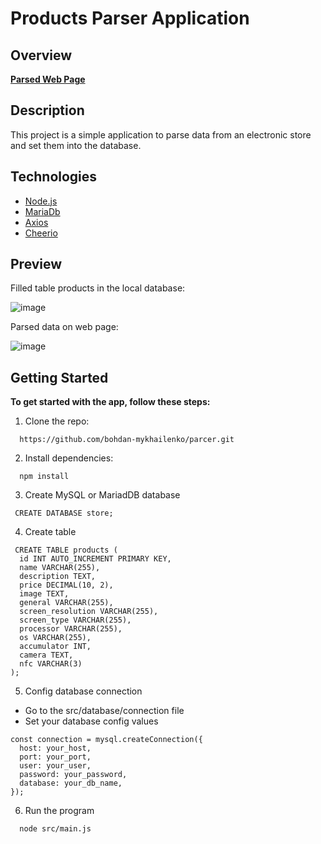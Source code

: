 #  Products Parser Application

## Overview
[**Parsed Web Page**](https://hotline.ua/ua/mobile/mobilnye-telefony-i-smartfony/?mode=series&sort=popularity)

## Description

This project is a simple application to parse data from an electronic store and set them into the database.

## Technologies

- [Node.js](https://nodejs.org/en)
- [MariaDb](https://mariadb.org/)
- [Axios](https://axios-http.com/)
- [Cheerio](https://cheerio.js.org/)


## Preview

Filled table products in the local database:

![image](https://github.com/bohdan-mykhailenko/parser/assets/76702178/6c9c6eab-deac-4395-b721-a570d1b4b6e3)


Parsed data on web page:

![image](https://github.com/bohdan-mykhailenko/parser/assets/76702178/ebfff9c6-6211-43f0-879a-dfb772fdeef2)


## Getting Started

**To get started with the app, follow these steps:**

1.  Clone the repo:
    
```shell
  https://github.com/bohdan-mykhailenko/parcer.git
```

2.  Install dependencies:
    
```shell
  npm install
```

3. Create MySQL or MariadDB database
```shell
 CREATE DATABASE store;
```

4. Create table
```shell
 CREATE TABLE products (
  id INT AUTO_INCREMENT PRIMARY KEY,
  name VARCHAR(255),
  description TEXT,
  price DECIMAL(10, 2),
  image TEXT,
  general VARCHAR(255),
  screen_resolution VARCHAR(255),
  screen_type VARCHAR(255),
  processor VARCHAR(255),
  os VARCHAR(255),
  accumulator INT,
  camera TEXT,
  nfc VARCHAR(3)
);
```
    
5. Config database connection
  * Go to the src/database/connection file
  * Set your database config values
```shell
const connection = mysql.createConnection({
  host: your_host,
  port: your_port,
  user: your_user,
  password: your_password,
  database: your_db_name,
});
```

6. Run the program
```shell
  node src/main.js
```
